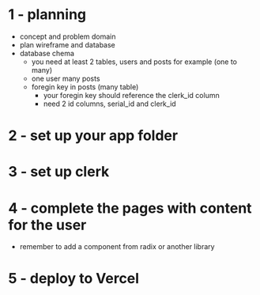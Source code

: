 # 1 - planning

- concept and problem domain
- plan wireframe and database
- database chema
  - you need at least 2 tables, users and posts for example (one to many)
  - one user many posts
  - foregin key in posts (many table)
    - your foregin key should reference the clerk_id column
    - need 2 id columns, serial_id and clerk_id

# 2 - set up your app folder

# 3 - set up clerk

# 4 - complete the pages with content for the user

- remember to add a component from radix or another library

# 5 - deploy to Vercel
